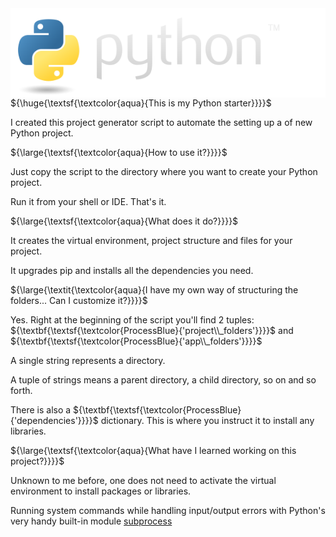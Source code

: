 
<img align="right" src="python_logo/python-logo@2x.png">

${\huge{\textsf{\textcolor{aqua}{This is my Python starter}}}}$

I created this project generator script to automate the setting up a of new Python project.



${\large{\textsf{\textcolor{aqua}{How to use it?}}}}$

Just copy the script to the directory where you want to create your Python project.

Run it from your shell or IDE. That's it.



${\large{\textsf{\textcolor{aqua}{What does it do?}}}}$

It creates the virtual environment, project structure and files for your project.

It upgrades pip and installs all the dependencies you need.



${\large{\textit{\textcolor{aqua}{I have my own way of structuring the folders... Can I customize it?}}}}$

Yes. Right at the beginning of the script you'll find 2 tuples: ${\textbf{\textsf{\textcolor{ProcessBlue}{'project\\_folders'}}}}$ and ${\textbf{\textsf{\textcolor{ProcessBlue}{'app\\_folders'}}}}$

A single string represents a directory.

A tuple of strings means a parent directory, a child directory, so on and so forth.

There is also a ${\textbf{\textsf{\textcolor{ProcessBlue}{'dependencies'}}}}$ dictionary. This is where you instruct it to install any libraries.


${\large{\textsf{\textcolor{aqua}{What have I learned working on this project?}}}}$

Unknown to me before, one does not need to activate the virtual environment to install packages or libraries.

Running system commands while handling input/output errors with Python's very handy built-in module [subprocess](https://docs.python.org/3/library/subprocess.html)
